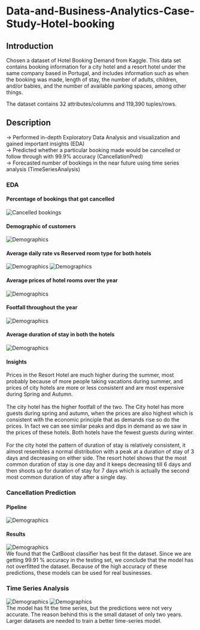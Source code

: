 # Data-and-Business-Analytics-Case-Study-Hotel-booking

## Introduction
Chosen a dataset of Hotel Booking Demand from Kaggle. This data set contains booking information for a city hotel and a resort hotel under the same company based in Portugal, and includes information such as when the booking was made, length of stay, the number of adults, children, and/or babies, and the number of available parking spaces, among other things.<br>

The dataset contains 32 attributes/columns and 119,390 tuples/rows.

## Description
-> Performed in-depth Exploratory Data Analysis and visualization and gained important insights (EDA)<br>
-> Predicted whether a particular booking made would be cancelled or follow through with 99.9% accuracy (CancellationPred)<br>
-> Forecasted number of bookings in the near future using time series analysis (TimeSeriesAnalysis)

### EDA
#### Percentage of bookings that got cancelled
![Cancelled bookings](DBA_static/1.png)
#### Demographic of customers
![Demographics](DBA_static/2.png)
#### Average daily rate vs Reserved room type for both hotels
![Demographics](DBA_static/3.png)
![Demographics](DBA_static/4.png)
#### Average prices of hotel rooms over the year
![Demographics](DBA_static/5.png)
#### Footfall throughout the year
![Demographics](DBA_static/6.png)
#### Average duration of stay in both the hotels
![Demographics](DBA_static/7.png)
#### Insights
Prices in the Resort Hotel are much higher during the summer, most probably because of more people taking vacations during summer, and prices of city hotels are more or less consistent and are most expensive during Spring and Autumn.<br><br>
The city hotel has the higher footfall of the two. The City hotel has more guests during spring and autumn, when the prices are also highest which is consistent with the economic principle that as demands rise so do the prices. In fact we can see similar peaks and dips in demand as we saw in the prices of these hotels. Both hotels have the fewest guests during winter.<br><br>
For the city hotel the pattern of duration of stay is relatively consistent, it almost resembles a normal distribution with a peak at a duration of stay of 3 days and decreasing on either side. The resort hotel shows that the most common duration of stay is one day and it keeps decreasing till 6 days and then shoots up for duration of stay for 7 days which is actually the second most common duration of stay after a single day.

### Cancellation Prediction
#### Pipeline
![Demographics](DBA_static/8.png)
#### Results
![Demographics](DBA_static/9.png)
<br>We found that the CatBoost classifier has best fit the dataset. Since we are getting 99.91 % accuracy in the testing set, we conclude that the model has not overfitted the dataset. Because of the high accuracy of these predictions, these models can be used for real businesses.

### Time Series Analysis
![Demographics](DBA_static/10.png)
![Demographics](DBA_static/11.png)
<br>The model has fit the time series, but the predictions were not very accurate. The reason behind this is the small dataset of only two years. Larger datasets are needed to train a better time-series model.
